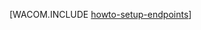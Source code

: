 <properties linkid="manage-windows-howto-setup-endpoints" urlDisplayName="Set up endpoints" pageTitle="Set up endpoints on a virtual machine in Windows Azure" metaKeywords="Azure config setup, configuring vm connection" description="Learn how to setup communication with a virtual machine in Windows Azure." metaCanonical="" services="virtual-machines" documentationCenter="" title="" authors=""  solutions="" writer="" manager="" editor=""  />



[WACOM.INCLUDE [howto-setup-endpoints](../includes/howto-setup-endpoints.md)]

